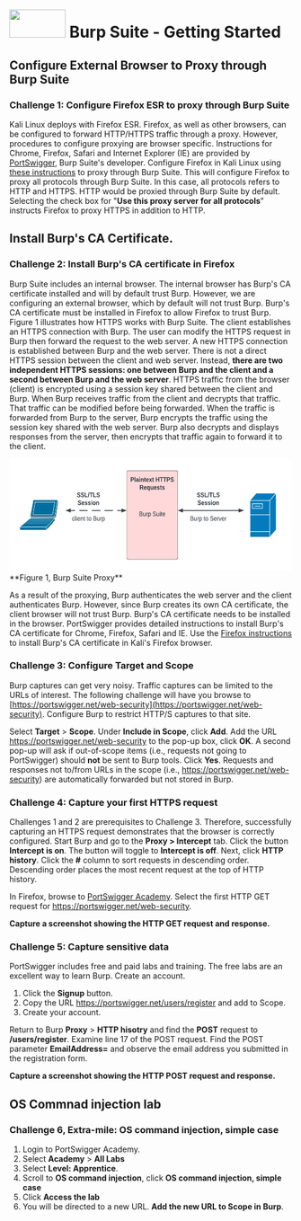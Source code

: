 # <img src="https://www.tamusa.edu/brandguide/jpeglogos/tamusa_final_logo_bw1.jpg" width="100" height="50"> Burp Suite - Getting Started

## Configure External Browser to Proxy through Burp Suite
### Challenge 1: Configure Firefox ESR to proxy through Burp Suite
Kali Linux deploys with Firefox ESR. Firefox, as well as other browsers, can be configured to forward HTTP/HTTPS traffic through a proxy. However, procedures to configure proxying are browser specific. Instructions for Chrome, Firefox, Safari and Internet Explorer (IE) are provided by [PortSwigger](https://portswigger.net/burp/documentation/desktop/external-browser-config), Burp Suite's developer. 
Configure Firefox in Kali Linux using [these instructions](https://portswigger.net/burp/documentation/desktop/external-browser-config/browser-config-firefox) to proxy through Burp Suite. This will configure Firefox to proxy all protocols through Burp Suite. In this case, all protocols refers to HTTP and HTTPS. HTTP would be proxied through Burp Suite by default. Selecting the check box for "**Use this proxy server for all protocols**" instructs Firefox to proxy HTTPS in addition to HTTP.

## Install Burp's CA Certificate.
### Challenge 2: Install Burp's CA certificate in Firefox
Burp Suite includes an internal browser. The internal browser has Burp's CA certificate installed and will by default trust Burp. However, we are configuring an external browser, which by default will not trust Burp. Burp's CA certificate must be installed in Firefox to allow Firefox to trust Burp. Figure 1 illustrates how HTTPS works with Burp Suite. The client establishes an HTTPS connection with Burp. The user can modify the HTTPS request in Burp then forward the request to the web server. A new HTTPS connection is established between Burp and the web server. There is not a direct HTTPS session between the client and web server. Instead, **there are two independent HTTPS sessions: one between Burp and the client and a second between Burp and the web server**. HTTPS traffic from the browser (client) is encrypted using a session key shared between the client and Burp. When Burp receives traffic from the client and decrypts that traffic. That traffic can be modified before being forwarded. When the traffic is forwarded from Burp to the server, Burp encrypts the traffic using the session key shared with the web server. Burp also decrypts and displays responses from the server, then encrypts that traffic again to forward it to the client.

<img src="../images/burp_proxy2.png" width="600" height="200">
**Figure 1, Burp Suite Proxy**

As a result of the proxying, Burp authenticates the web server and the client authenticates Burp. However, since Burp creates its own CA certificate, the client browser will not trust Burp. Burp's CA certificate needs to be installed in the browser. PortSwigger provides detailed instructions to install Burp's CA certificate for Chrome, Firefox, Safari and IE. Use the [Firefox instructions](https://portswigger.net/burp/documentation/desktop/external-browser-config/certificate/ca-cert-firefox) to install Burp's CA certificate in Kali's Firefox browser.

### Challenge 3: Configure Target and Scope
Burp captures can get very noisy. Traffic captures can be limited to the URLs of interest. The following challenge will have you browse to [https://portswigger.net/web-security](https://portswigger.net/web-security). Configure Burp to restrict HTTP/S captures to that site.

Select **Target** > **Scope**. Under **Include in Scope**, click **Add**. Add the URL https://portswigger.net/web-security to the pop-up box, click **OK**. A second pop-up will ask if out-of-scope items (i.e., requests not going to PortSwigger) should **not** be sent to Burp tools. Click **Yes**. Requests and responses not to/from URLs in the scope (i.e., https://portswigger.net/web-security) are automatically forwarded but not stored in Burp.

### Challenge 4: Capture your first HTTPS request
Challenges 1 and 2 are prerequisites to Challenge 3. Therefore, successfully capturing an HTTPS request demonstrates that the browser is correctly configured. Start Burp and go to the **Proxy > Intercept** tab. Click the button **Intercept is on**. The button will toggle to **Intercept is off**. Next, click **HTTP history**. Click the **#** column to sort requests in descending order. Descending order places the most recent request at the top of HTTP history.

In Firefox, browse to [PortSwigger Academy](https://portswigger.net/web-security). Select the first HTTP GET request for https://portswigger.net/web-security. 

**Capture a screenshot showing the HTTP GET request and response.** 

### Challenge 5: Capture sensitive data
PortSwigger includes free and paid labs and training. The free labs are an excellent way to learn Burp. Create an account. 
1. Click the **Signup** button.
2. Copy the URL https://portswigger.net/users/register and add to Scope. 
3. Create your account.

Return to  Burp **Proxy** > **HTTP hisotry** and find the **POST** request to **/users/register**. Examine line 17 of the POST request. Find the POST parameter **EmailAddress=** and observe the email address you submitted in the registration form.

**Capture a screenshot showing the HTTP POST request and response.**

## OS Commnad injection lab
### Challenge 6, Extra-mile: OS command injection, simple case

1. Login to PortSwigger Academy.
2. Select **Academy** > **All Labs**
3. Select **Level: Apprentice**. 
4. Scroll to **OS command injection**, click **OS command injection, simple case** 
5. Click **Access the lab**
6. You will be directed to a new URL. **Add the new URL to Scope in Burp**.
